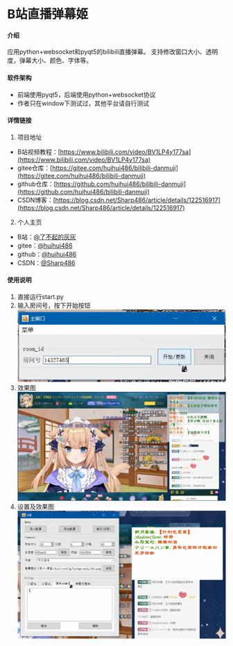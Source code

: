 # B站直播弹幕姬

#### 介绍
应用python+websocket和pyqt5的bilibili直播弹幕。
支持修改窗口大小、透明度，弹幕大小、颜色、字体等。

#### 软件架构
- 前端使用pyqt5，后端使用python+websocket协议
- 作者只在window下测试过，其他平台请自行测试

#### 详情链接

1. 项目地址 
- B站视频教程：[https://www.bilibili.com/video/BV1LP4y177sa](https://www.bilibili.com/video/BV1LP4y177sa)
- gitee仓库：[https://gitee.com/huihui486/bilibili-danmuji](https://gitee.com/huihui486/bilibili-danmuji)
- github仓库：[https://github.com/huihui486/bilibili-danmuji](https://github.com/huihui486/bilibili-danmuji)
- CSDN博客：[https://blog.csdn.net/Sharp486/article/details/122516917](https://blog.csdn.net/Sharp486/article/details/122516917)

2. 个人主页
- B站：[@了不起的灰灰](https://space.bilibili.com/12910396)
- gitee：[@huihui486](https://gitee.com/huihui486)
- github：[@huihui486](https://github.com/huihui486)
- CSDN：[@Sharp486](https://blog.csdn.net/Sharp486)


#### 使用说明

1. 直接运行start.py
2. 输入房间号，按下开始按钮
   ![img.png](img/MainWindow.png)
3. 效果图
   ![img.png](img/effect.png)
4. 设置及效果图
   ![img.png](img/effect_after.png)



